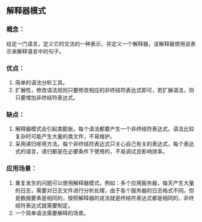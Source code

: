 解释器模式
----------
### 概念：

给定一门语言，定义它的文法的一种表示，并定义一个解释器，该解释器使用该表示来解释语言中的句子。

### 优点：

1. 简单的语法分析工具。
2. 扩展性，修改语法规则只要修改相应的非终结符表达式即可，若扩展语法，则只要增加非终结符表达式。

### 缺点：

1. 解释器模式会引起类膨胀。每个语法都要产生一个非终结符表达式，语法比较复杂时可能产生大量的类文件，不易维护。
2. 采用递归嗲用方法。每个非终结符表达式只关心自己有关的表达式，每个表达式的语言，递归都是在必要条件下使用的，不易调试且影响效率。

### 应用场景：

1. 重复发生的问题可以使用解释器模式。例如：多个应用服务器，每天产生大量的日志，需要对日志文件进行分析处理，由于各个服务器的日志格式不同。但是数据要素是相同的，按照解释器的说法就是终结符表达式都是相同的，非终结符表达式就需要制定。
2. 一个简单语法需要解释的场景。